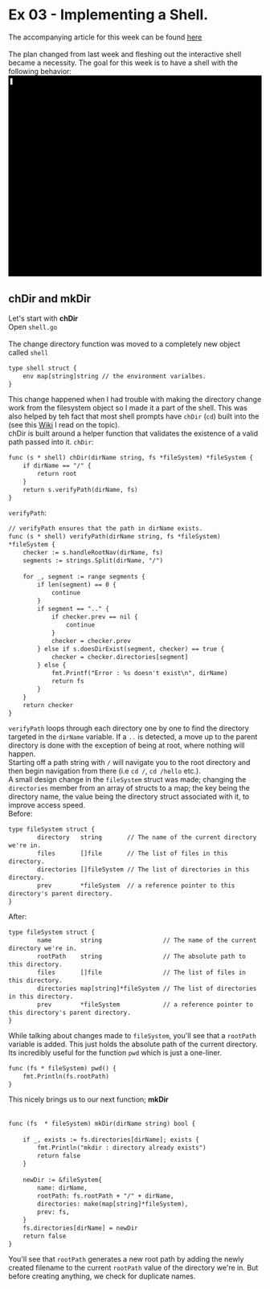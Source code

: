 # Ex 03 - Implementing a Shell.

The accompanying article for this week can be found <a href="https://alysonn.medium.com/go-virtual-filesystem-and-a-shell-too-i-guess-25d4f357d8ad">here</a><br><br>
The plan changed from last week and fleshing out the interactive shell became a necessity. The goal for this week is to have a shell with the following behavior:<br>
<img src="../../assets/demo2.gif"  height="400" />
## chDir and mkDir
Let's start with <b>chDir</b><br>
Open `shell.go`<BR><br>
The change directory function was moved to a completely new object called `shell`
```
type shell struct {
	env map[string]string // the environment varialbes.
}
```
This change happened when I had trouble with making the directory change work from the filesystem object so I made it a part of the shell. This was also helped by teh fact that most shell prompts have `chDir` (`cd`) built into the (see this <a href="https://en.wikipedia.org/wiki/Cd_(command)">Wiki</a> I read on the topic).<br>
chDir is built around a helper function that validates the existence of a valid path passed into it.
`chDir`:
```
func (s * shell) chDir(dirName string, fs *fileSystem) *fileSystem {
	if dirName == "/" {
		return root
	}
	return s.verifyPath(dirName, fs)
}
```
`verifyPath`:
```
// verifyPath ensures that the path in dirName exists.
func (s * shell) verifyPath(dirName string, fs *fileSystem) *fileSystem {
	checker := s.handleRootNav(dirName, fs)
	segments := strings.Split(dirName, "/")
	
	for _, segment := range segments {
		if len(segment) == 0 {
			continue 
		}
		if segment == ".." {
			if checker.prev == nil {
				continue 
			}
			checker = checker.prev
		} else if s.doesDirExist(segment, checker) == true {
			checker = checker.directories[segment]
		} else {
			fmt.Printf("Error : %s doesn't exist\n", dirName)
			return fs
		}
	}
	return checker 
}
```

`verifyPath` loops through each directory one by one to find the directory targeted in the `dirName` variable. If a `..` is detected, a move up to the parent directory is done with the exception of being at root, where nothing will happen.<br>
Starting off a path string with `/` will navigate you to the root directory and then begin navigation from there (i.e `cd /`, `cd /hello` etc.).<br>
A small design change in the `fileSystem` struct was made; changing the `directories` member from an array of structs to a map; the key being the directory name, the value being the directory struct associated with it, to improve access speed.<br>
Before:
```
type fileSystem struct {
        directory   string       // The name of the current directory we're in.
        files       []file       // The list of files in this directory.
        directories []fileSystem // The list of directories in this directory.
        prev        *fileSystem  // a reference pointer to this directory's parent directory.
}
```
After:
```
type fileSystem struct {
        name        string                 // The name of the current directory we're in.
        rootPath    string                 // The absolute path to this directory.
        files       []file                 // The list of files in this directory.
        directories map[string]*fileSystem // The list of directories in this directory.
        prev        *fileSystem            // a reference pointer to this directory's parent directory.
}
```
While talking about changes made to `fileSystem`, you'll see that a `rootPath` variable is added. This just holds the absolute path of the current directory. Its incredibly useful for the function `pwd` which is just a one-liner.
```
func (fs * fileSystem) pwd() {
	fmt.Println(fs.rootPath)
}
```
This nicely brings us to our next function; <b>mkDir</b><br><br>
```
func (fs  * fileSystem) mkDir(dirName string) bool {

	if _, exists := fs.directories[dirName]; exists {
		fmt.Println("mkdir : directory already exists")
		return false
	}

	newDir := &fileSystem{
		name: dirName,
		rootPath: fs.rootPath + "/" + dirName,
		directories: make(map[string]*fileSystem),
		prev: fs,
	}
	fs.directories[dirName] = newDir
	return false
}
```
You'll see that `rootPath` generates a new root path by adding the newly created filename to the current `rootPath` value of the directory we're in. But before creating anything, we check for duplicate names.<BR>


